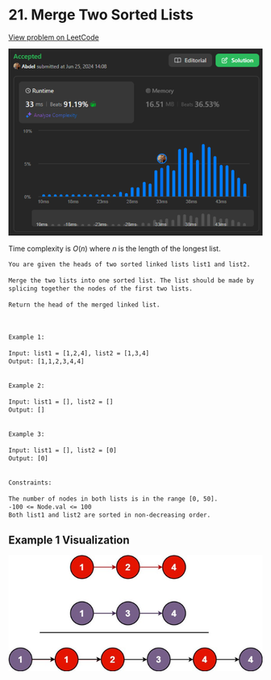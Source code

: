# 21. Merge Two Sorted Lists

[View problem on LeetCode](https://leetcode.com/problems/merge-two-sorted-lists/)

![Submission](image.png)

Time complexity is $O(n)$ where $n$ is the length of the longest list.

```
You are given the heads of two sorted linked lists list1 and list2.

Merge the two lists into one sorted list. The list should be made by splicing together the nodes of the first two lists.

Return the head of the merged linked list.



Example 1:

Input: list1 = [1,2,4], list2 = [1,3,4]
Output: [1,1,2,3,4,4]


Example 2:

Input: list1 = [], list2 = []
Output: []


Example 3:

Input: list1 = [], list2 = [0]
Output: [0]


Constraints:

The number of nodes in both lists is in the range [0, 50].
-100 <= Node.val <= 100
Both list1 and list2 are sorted in non-decreasing order.
```

## Example 1 Visualization

![Example 1](image-1.png)
